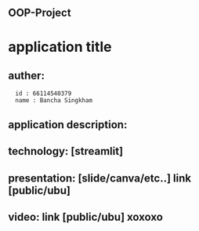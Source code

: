 ## OOP-Project
# application title

## auther:
```
  id : 66114540379
  name : Bancha Singkham
```
## application description:
## technology: [streamlit]
## presentation: [slide/canva/etc..] link [public/ubu]
## video: link [public/ubu] xoxoxo
